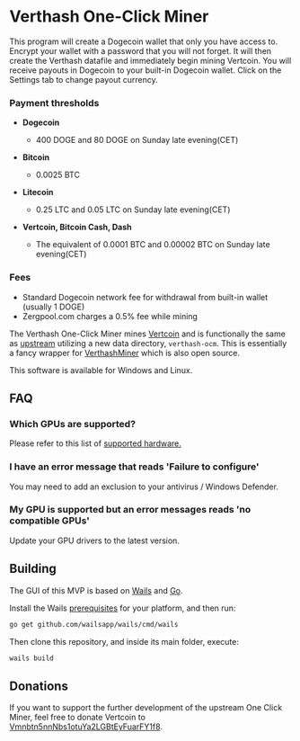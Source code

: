 # Verthash One-Click Miner

This program will create a Dogecoin wallet that only you have access to.  Encrypt your wallet with a password that you will not forget. It will then create the Verthash datafile and immediately begin mining Vertcoin. You will receive payouts in Dogecoin to your built-in Dogecoin wallet. Click on the Settings tab to change payout currency.

### Payment thresholds

  - **Dogecoin**
    - 400 DOGE and 80 DOGE on Sunday late evening(CET)

  - **Bitcoin**
    - 0.0025 BTC

  - **Litecoin**
    - 0.25 LTC and 0.05 LTC on Sunday late evening(CET)

  - **Vertcoin, Bitcoin Cash, Dash**
    - The equivalent of 0.0001 BTC and 0.00002 BTC on Sunday late evening(CET)

### Fees

  - Standard Dogecoin network fee for withdrawal from built-in wallet (usually 1 DOGE)
  - Zergpool.com charges a 0.5% fee while mining

The Verthash One-Click Miner mines [Vertcoin](https://vertcoin.org) and is functionally the same as [upstream](https://github.com/vertcoin-project/one-click-miner-vnext) utilizing a new data directory, `verthash-ocm`.  This is essentially a fancy wrapper for [VerthashMiner](https://github.com/CryptoGraphics/VerthashMiner) which is also open source.

This software is available for Windows and Linux.

## FAQ

### Which GPUs are supported?

Please refer to this list of [supported hardware.](https://github.com/CryptoGraphics/VerthashMiner#supported-hardware)

### I have an error message that reads 'Failure to configure'

You may need to add an exclusion to your antivirus / Windows Defender.

### My GPU is supported but an error messages reads 'no compatible GPUs'

Update your GPU drivers to the latest version.


## Building

The GUI of this MVP is based on [Wails](https://wails.app) and [Go](https://golang.org/).

Install the Wails [prerequisites](https://wails.app/home.html#prerequisites) for your platform, and then run:

```bash
go get github.com/wailsapp/wails/cmd/wails
```

Then clone this repository, and inside its main folder, execute:

```bash
wails build
```

## Donations

If you want to support the further development of the upstream One Click Miner, feel free to donate Vertcoin to [Vmnbtn5nnNbs1otuYa2LGBtEyFuarFY1f8](https://insight.vertcoin.org/address/Vmnbtn5nnNbs1otuYa2LGBtEyFuarFY1f8).
